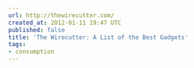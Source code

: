 ```yaml
---
url: http://thewirecutter.com/
created_at: 2012-01-11 19:47 UTC
published: false
title: 'The Wirecutter: A List of the Best Gadgets'
tags:
- consumption
---
```




